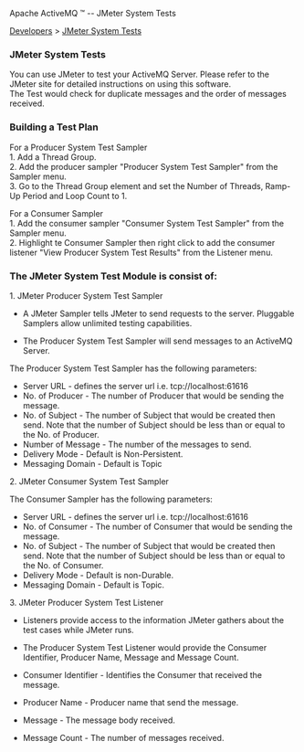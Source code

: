 Apache ActiveMQ ™ -- JMeter System Tests 

[Developers](developers.html) > [JMeter System Tests](jmeter-system-tests.html)


### JMeter System Tests

You can use JMeter to test your ActiveMQ Server. Please refer to the JMeter site for detailed instructions on using this software.  
The Test would check for duplicate messages and the order of messages received.

### Building a Test Plan

For a Producer System Test Sampler  
1\. Add a Thread Group.  
2\. Add the producer sampler "Producer System Test Sampler" from the Sampler menu.  
3\. Go to the Thread Group element and set the Number of Threads, Ramp-Up Period and Loop Count to 1.

For a Consumer Sampler  
1\. Add the consumer sampler "Consumer System Test Sampler" from the Sampler menu.  
2\. Highlight te Consumer Sampler then right click to add the consumer listener "View Producer System Test Results" from the Listener menu.

### The JMeter System Test Module is consist of:

1\. JMeter Producer System Test Sampler

*   A JMeter Sampler tells JMeter to send requests to the server. Pluggable Samplers allow unlimited testing capabilities.

*   The Producer System Test Sampler will send messages to an ActiveMQ Server.

The Producer System Test Sampler has the following parameters:

*   Server URL - defines the server url i.e. tcp://localhost:61616
*   No. of Producer - The number of Producer that would be sending the message.
*   No. of Subject - The number of Subject that would be created then send. Note that the number of Subject should be less than or equal to the No. of Producer.
*   Number of Message - The number of the messages to send.
*   Delivery Mode - Default is Non-Persistent.
*   Messaging Domain - Default is Topic

2\. JMeter Consumer System Test Sampler

The Consumer Sampler has the following parameters:

*   Server URL - defines the server url i.e. tcp://localhost:61616
*   No. of Consumer - The number of Consumer that would be sending the message.
*   No. of Subject - The number of Subject that would be created then send. Note that the number of Subject should be less than or equal to the No. of Consumer.
*   Delivery Mode - Default is non-Durable.
*   Messaging Domain - Default is Topic.

3\. JMeter Producer System Test Listener

*   Listeners provide access to the information JMeter gathers about the test cases while JMeter runs.
*   The Producer System Test Listener would provide the Consumer Identifier, Producer Name, Message and Message Count.

*   Consumer Identifier - Identifies the Consumer that received the message.
*   Producer Name - Producer name that send the message.
*   Message - The message body received.
*   Message Count - The number of messages received.

